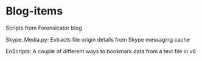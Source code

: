 # Blog-items
Scripts from Forensicator blog

Skype_Media.py: Extracts file origin details from Skype messaging cache

EnScripts: A couple of different ways to bookmark data from a text file in v6
